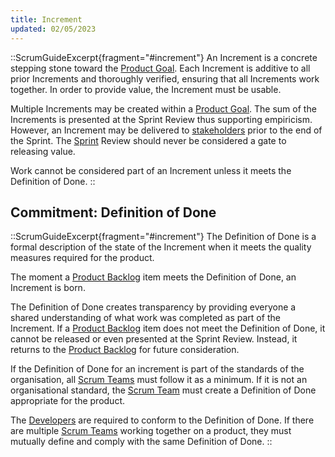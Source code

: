 ```yaml
---
title: Increment
updated: 02/05/2023
---
```


::ScrumGuideExcerpt{fragment="#increment"}
An Increment is a concrete stepping stone toward the [Product Goal](/guides/scrum/artifacts/pbl#commitment-product-goal). Each Increment is additive to all prior Increments and thoroughly verified, ensuring that all Increments work together. In order to provide value, the Increment must be usable.

Multiple Increments may be created within a [Product Goal](/guides/scrum/artifacts/pbl#commitment-product-goal). The sum of the Increments is presented at the Sprint Review thus supporting empiricism. However, an Increment may be delivered to [stakeholders](/guides/scrum/stakeholders) prior to the end of the Sprint. The [Sprint](/guides/scrum/events/sprint) Review should never be considered a gate to releasing value.

Work cannot be considered part of an Increment unless it meets the Definition of Done.
::

## Commitment: Definition of Done

::ScrumGuideExcerpt{fragment="#increment"}
The Definition of Done is a formal description of the state of the Increment when it meets the quality measures required for the product.

The moment a [Product Backlog](/guides/scrum/artifacts/pbl) item meets the Definition of Done, an Increment is born.

The Definition of Done creates transparency by providing everyone a shared understanding of what work was completed as part of the Increment. If a [Product Backlog](/guides/scrum/artifacts/pbl) item does not meet the Definition of Done, it cannot be released or even presented at the Sprint Review. Instead, it returns to the [Product Backlog](/guides/scrum/artifacts/pbl) for future consideration.

If the Definition of Done for an increment is part of the standards of the organisation, all [Scrum Teams](/guides/scrum/team/) must follow it as a minimum. If it is not an organisational standard, the [Scrum Team](/guides/scrum/team/) must create a Definition of Done appropriate for the product.

The [Developers](/guides/scrum/team/developers) are required to conform to the Definition of Done. If there are multiple [Scrum Teams](/guides/scrum/team/) working together on a product, they must mutually define and comply with the same Definition of Done.
::

